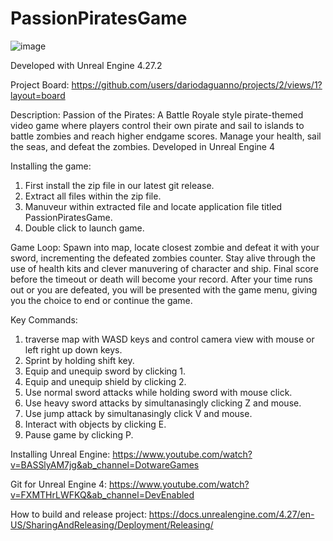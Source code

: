 # PassionPiratesGame
![image](https://user-images.githubusercontent.com/112338853/234425583-665887d8-82d5-456c-93a5-094d8bbc3084.png)

Developed with Unreal Engine 4.27.2

Project Board: https://github.com/users/dariodaguanno/projects/2/views/1?layout=board

Description: Passion of the Pirates: A Battle Royale style pirate-themed video game where players control their own pirate and sail to islands to battle zombies and reach higher endgame scores. Manage your health, sail the seas, and defeat the zombies. Developed in Unreal Engine 4

Installing the game: 
  1. First install the zip file in our latest git release.
  2. Extract all files within the zip file.
  3. Manuveur within extracted file and locate application file titled PassionPiratesGame.
  4. Double click to launch game.

Game Loop: Spawn into map, locate closest zombie and defeat it with your sword, incrementing the defeated zombies counter. Stay alive through the use of health kits and clever manuvering of character and ship. Final score before the timeout or death will become your record. After your time runs out or you are defeated, you will be presented with the game menu, giving you the choice to end or continue the game. 

Key Commands: 
  1. traverse map with WASD keys and control camera view with mouse or left right up down keys. 
  2. Sprint by holding shift key. 
  3. Equip and unequip sword by clicking 1.
  4. Equip and unequip shield by clicking 2.
  5. Use normal sword attacks while holding sword with mouse click.
  6. Use heavy sword attacks by simultanasingly clicking Z and mouse. 
  7. Use jump attack by simultanasingly click V and mouse. 
  8. Interact with objects by clicking E.
  9. Pause game by clicking P. 


Installing Unreal Engine: https://www.youtube.com/watch?v=BASSlyAM7jg&ab_channel=DotwareGames

Git for Unreal Engine 4: https://www.youtube.com/watch?v=FXMTHrLWFKQ&ab_channel=DevEnabled

How to build and release project: https://docs.unrealengine.com/4.27/en-US/SharingAndReleasing/Deployment/Releasing/
